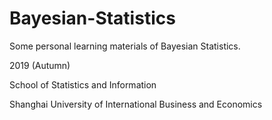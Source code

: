 # Bayesian-Statistics

Some personal learning materials of Bayesian Statistics.

2019 (Autumn)

School of Statistics and Information

Shanghai University of International Business and Economics
